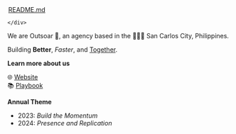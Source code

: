 <div class="Box-body p-4">
    <div class="d-flex flex-justify-between">
      <div class="text-mono text-small mb-3">
        <a href="/outsoarph/.github/tree/main/profile/README.md" class="no-underline Link--primary" style="padding:0px 2px;">README.md</a>
      </div>

    </div>
   
<p dir="auto">We are Outsoar 🚀, an agency based in the 🥭🇵🇭 San Carlos City, Philippines.</p>
<p dir="auto">Building <strong>Better</strong>, <em>Faster</em>, and <ins>Together</ins>.</p>
<p dir="auto"><strong>Learn more about us</strong></p>
<p dir="auto">🌐 <a href="https://outsoar.ph" rel="nofollow">Website</a><br>
📚 <a href="https://playbook.outsoar.ph" rel="nofollow">Playbook</a><br></p>
<p dir="auto"><strong>Annual Theme</strong></p>
<ul dir="auto">
<li>2023: <em>Build the Momentum</em></li>
<li>2024: <em>Presence and Replication</em></li>
</ul>

  </div>

